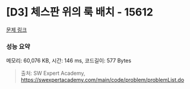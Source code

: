 # [D3] 체스판 위의 룩 배치 - 15612 

[문제 링크](https://swexpertacademy.com/main/code/problem/problemDetail.do?contestProbId=AYOBfxwaAXsDFATW) 

### 성능 요약

메모리: 60,076 KB, 시간: 146 ms, 코드길이: 577 Bytes



> 출처: SW Expert Academy, https://swexpertacademy.com/main/code/problem/problemList.do